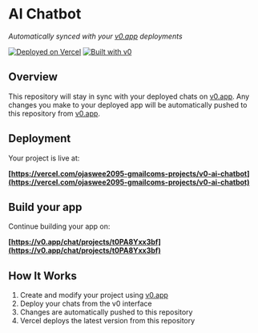 # AI Chatbot

*Automatically synced with your [v0.app](https://v0.app) deployments*

[![Deployed on Vercel](https://img.shields.io/badge/Deployed%20on-Vercel-black?style=for-the-badge&logo=vercel)](https://vercel.com/ojaswee2095-gmailcoms-projects/v0-ai-chatbot)
[![Built with v0](https://img.shields.io/badge/Built%20with-v0.app-black?style=for-the-badge)](https://v0.app/chat/projects/t0PA8Yxx3bf)

## Overview

This repository will stay in sync with your deployed chats on [v0.app](https://v0.app).
Any changes you make to your deployed app will be automatically pushed to this repository from [v0.app](https://v0.app).

## Deployment

Your project is live at:

**[https://vercel.com/ojaswee2095-gmailcoms-projects/v0-ai-chatbot](https://vercel.com/ojaswee2095-gmailcoms-projects/v0-ai-chatbot)**

## Build your app

Continue building your app on:

**[https://v0.app/chat/projects/t0PA8Yxx3bf](https://v0.app/chat/projects/t0PA8Yxx3bf)**

## How It Works

1. Create and modify your project using [v0.app](https://v0.app)
2. Deploy your chats from the v0 interface
3. Changes are automatically pushed to this repository
4. Vercel deploys the latest version from this repository